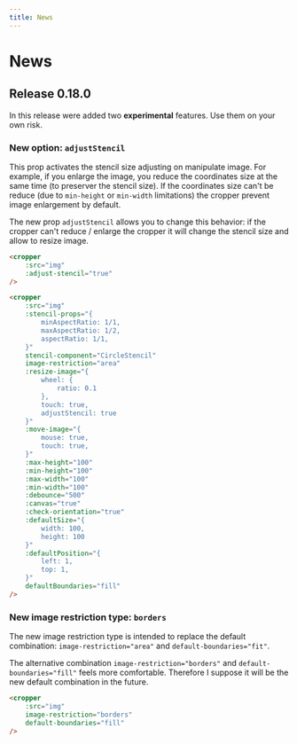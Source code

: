 ```yaml
---
title: News
---
```


# News

## Release 0.18.0

In this release were added two **experimental** features. Use them on your own risk.

### New option: `adjustStencil`

This prop activates the stencil size adjusting on manipulate image. For example,
if you enlarge the image, you reduce the coordinates size at the same time (to preserver the stencil size). 
If the coordinates size can't be reduce (due to `min-height` or `min-width` limitations) the cropper 
prevent image enlargement by default.

The new prop `adjustStencil` allows you to change this behavior: if the cropper
can't reduce / enlarge the cropper it will change the stencil size and allow to resize
image. 

```html
<cropper
	:src="img"
	:adjust-stencil="true"
/>
```

```html
<cropper
	:src="img"
	:stencil-props="{
		minAspectRatio: 1/1,
		maxAspectRatio: 1/2,
		aspectRatio: 1/1,
	}"
	stencil-component="CircleStencil"
	image-restriction="area"
	:resize-image="{
		wheel: {
			ratio: 0.1
		},
		touch: true,
		adjustStencil: true
	}"
	:move-image="{
		mouse: true,
		touch: true,
	}"
	:max-height="100"
	:min-height="100"
	:max-width="100"
	:min-width="100"
	:debounce="500"
	:canvas="true"
	:check-orientation="true"
	:defaultSize="{
		width: 100,
		height: 100
	}"
    :defaultPosition="{
        left: 1,
        top: 1,
    }"
    defaultBoundaries="fill"
/>
```
<news-adjust-stencil></news-adjust-stencil>

### New image restriction type: `borders`

The new image restriction type is intended to replace the default combination:
`image-restriction="area"` and `default-boundaries="fit"`.

The alternative combination `image-restriction="borders"` and `default-boundaries="fill"` feels more comfortable. 
Therefore I suppose it will be the new default combination in the future.


```html
<cropper
	:src="img"
	image-restriction="borders"
	default-boundaries="fill"
/>
```

<news-borders-image-restriction></news-borders-image-restriction>

